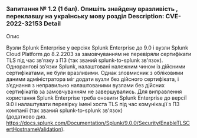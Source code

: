 ### Запитання № 1.2 (1 бал). Опишіть знайдену вразливість , переклавшу на українську мову розділ Description: CVE-2022-32153 Detail

Опис

Вузли Splunk Enterprise у версіях Splunk Enterprise до 9.0 і вузли Splunk Cloud Platform до 8.2.2203 за замовчуванням не перевіряли сертифікати TLS під час зв’язку з ПЗ (так званий splunk-to-splunk зв'язок). Однорангові зв’язки Splunk, налаштовані належним чином із дійсними сертифікатами, не були вразливими. Однак зловмисник з обліковими даними адміністратора міг додати вузли без дійсного сертифіката, і з’єднання з неправильно налаштованими вузлами без дійсних сертифікатів за замовчуванням не завершувались. 
Для виправлення користання Splunk Enterprise треба оновити Splunk Enterprise до версії 9.0 і налаштувати перевірку імені хоста TLS під час комунікації з ПЗ компанії (так званий splunk-to-splunk зв'язок) <br> 
(додатково див. https://docs.splunk.com/Documentation/Splunk/9.0.0/Security/EnableTLSCertHostnameValidation).



